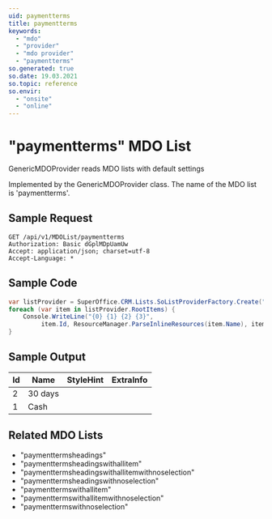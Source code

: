 ```yaml
---
uid: paymentterms
title: paymentterms
keywords:
  - "mdo"
  - "provider"
  - "mdo provider"
  - "paymentterms"
so.generated: true
so.date: 19.03.2021
so.topic: reference
so.envir:
  - "onsite"
  - "online"
---
```


# "paymentterms" MDO List
GenericMDOProvider reads MDO lists with default settings



Implemented by the <see cref="T:SuperOffice.CRM.Lists.GenericMDOProvider">GenericMDOProvider</see> class.
The name of the MDO list is 'paymentterms'.




## Sample Request

```http!
GET /api/v1/MDOList/paymentterms
Authorization: Basic dGplMDpUamUw
Accept: application/json; charset=utf-8
Accept-Language: *

```

## Sample Code
```cs
var listProvider = SuperOffice.CRM.Lists.SoListProviderFactory.Create("paymentterms", forceFlatList: true);
foreach (var item in listProvider.RootItems) {
    Console.WriteLine("{0} {1} {2} {3}", 
         item.Id, ResourceManager.ParseInlineResources(item.Name), item.StyleHint, item.ExtraInfo);
}
```

## Sample Output

|Id   | Name  |StyleHint|ExtraInfo |
| --- | ----- | ------- | -------- |
|2|30 days|||
|1|Cash|||


## Related MDO Lists

* "paymenttermsheadings"
* "paymenttermsheadingswithallitem"
* "paymenttermsheadingswithallitemwithnoselection"
* "paymenttermsheadingswithnoselection"
* "paymenttermswithallitem"
* "paymenttermswithallitemwithnoselection"
* "paymenttermswithnoselection"
